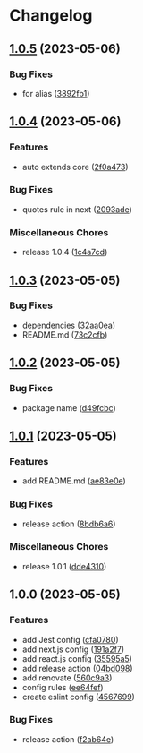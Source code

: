 # Changelog

## [1.0.5](https://github.com/shiron4710/eslint-config/compare/v1.0.4...v1.0.5) (2023-05-06)


### Bug Fixes

* for alias ([3892fb1](https://github.com/shiron4710/eslint-config/commit/3892fb1889afc848187a7a4d3d7075af911b7e11))

## [1.0.4](https://github.com/shiron4710/eslint-config/compare/v1.0.3...v1.0.4) (2023-05-06)


### Features

* auto extends core ([2f0a473](https://github.com/shiron4710/eslint-config/commit/2f0a4737479d6aeca52b552d17f41bb33feee003))


### Bug Fixes

* quotes rule in next ([2093ade](https://github.com/shiron4710/eslint-config/commit/2093ade09af4409945ebfb122be0edffc3878942))


### Miscellaneous Chores

* release 1.0.4 ([1c4a7cd](https://github.com/shiron4710/eslint-config/commit/1c4a7cd936897e502375cf9832aa5b4727b18764))

## [1.0.3](https://github.com/shiron4710/eslint-config/compare/v1.0.2...v1.0.3) (2023-05-05)


### Bug Fixes

* dependencies ([32aa0ea](https://github.com/shiron4710/eslint-config/commit/32aa0ea2d114bf9215be68928167afa38698759b))
* README.md ([73c2cfb](https://github.com/shiron4710/eslint-config/commit/73c2cfb004843eef6f01627a644d79590e596092))

## [1.0.2](https://github.com/shiron4710/eslint-config/compare/v1.0.1...v1.0.2) (2023-05-05)


### Bug Fixes

* package name ([d49fcbc](https://github.com/shiron4710/eslint-config/commit/d49fcbc3e7aa33b0666fb8dcedc3c4ed137b0130))

## [1.0.1](https://github.com/shiron4710/eslint-config/compare/v1.0.0...v1.0.1) (2023-05-05)


### Features

* add README.md ([ae83e0e](https://github.com/shiron4710/eslint-config/commit/ae83e0eb4735712e06125901efa7309b8c208607))


### Bug Fixes

* release action ([8bdb6a6](https://github.com/shiron4710/eslint-config/commit/8bdb6a697b8d194bbbd50a4379a737a08202b140))


### Miscellaneous Chores

* release 1.0.1 ([dde4310](https://github.com/shiron4710/eslint-config/commit/dde4310261d8d639233d344e07d523a8cf04b9d6))

## 1.0.0 (2023-05-05)


### Features

* add Jest config ([cfa0780](https://github.com/shiron4710/eslint-config/commit/cfa07807cc2a249bf0277d25070259b316844c45))
* add next.js config ([191a2f7](https://github.com/shiron4710/eslint-config/commit/191a2f74f98ee37bef235cad5b83935f5ef063e3))
* add react.js config ([35595a5](https://github.com/shiron4710/eslint-config/commit/35595a562bc3acd7a0c9a52601c0a32f1960300d))
* add release action ([04bd098](https://github.com/shiron4710/eslint-config/commit/04bd098204c222c69c6b7de2b97ad56e5578f665))
* add renovate ([560c9a3](https://github.com/shiron4710/eslint-config/commit/560c9a3e6c986280caa9d0eafc9b500c73ce3f70))
* config rules ([ee64fef](https://github.com/shiron4710/eslint-config/commit/ee64fef2c7a8c3e492d5a1ccde7f2e7da2fcaa7e))
* create eslint config ([4567699](https://github.com/shiron4710/eslint-config/commit/456769933d87fc0531c8bed1521c4e389370cda3))


### Bug Fixes

* release action ([f2ab64e](https://github.com/shiron4710/eslint-config/commit/f2ab64ef93b0eeb21aedbc451ebf495af690586d))
